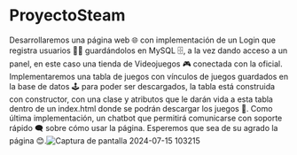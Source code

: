 # ProyectoSteam
Desarrollaremos una página web 🌐 con implementación de un Login que registra usuarios 🧑‍💻 guardándolos en MySQL 🗄️, a la vez dando acceso a un panel, en este caso una tienda de Videojuegos 🎮 conectada con la oficial. Implementaremos una tabla de juegos con vínculos de juegos guardados en la base de datos 🕹️ para poder ser descargados, la tabla está construida con constructor, con una clase y atributos que le darán vida a esta tabla dentro de un index.html donde se podrán descargar los juegos 💾. Como última implementación, un chatbot que permitirá comunicarse con soporte rápido 🗨️ sobre cómo usar la página. Esperemos que sea de su agrado la página 😊.![Captura de pantalla 2024-07-15 103215](https://github.com/user-attachments/assets/3a1c6b5b-eba8-49bf-8a47-1ceb94caa634)
